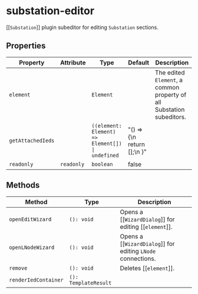 # substation-editor

[[`Substation`]] plugin subeditor for editing `Substation` sections.

## Properties

| Property          | Attribute  | Type                                             | Default                        | Description                                      |
|-------------------|------------|--------------------------------------------------|--------------------------------|--------------------------------------------------|
| `element`         |            | `Element`                                        |                                | The edited `Element`, a common property of all Substation subeditors. |
| `getAttachedIeds` |            | `((element: Element) => Element[]) \| undefined` | "() => {\n    return [];\n  }" |                                                  |
| `readonly`        | `readonly` | `boolean`                                        | false                          |                                                  |

## Methods

| Method               | Type                 | Description                                      |
|----------------------|----------------------|--------------------------------------------------|
| `openEditWizard`     | `(): void`           | Opens a [[`WizardDialog`]] for editing [[`element`]]. |
| `openLNodeWizard`    | `(): void`           | Opens a [[`WizardDialog`]] for editing `LNode` connections. |
| `remove`             | `(): void`           | Deletes [[`element`]].                           |
| `renderIedContainer` | `(): TemplateResult` |                                                  |
